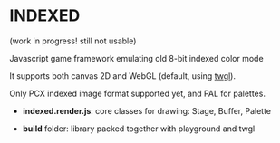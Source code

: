 # INDEXED
(work in progress! still not usable)

Javascript game framework emulating old 8-bit indexed color mode

It supports both canvas 2D and WebGL (default, using [twgl](twgljs.org)).

Only PCX indexed image format supported yet, and PAL for palettes.

* __indexed.render.js__: core classes for drawing: Stage, Buffer, Palette

* __build__ folder: library packed together with playground and twgl
